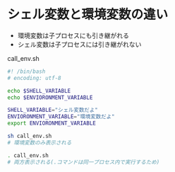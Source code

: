 # シェル変数と環境変数の違い

* 環境変数は子プロセスにも引き継がれる
* シェル変数は子プロセスには引き継がれない

call_env.sh

```bash
#! /bin/bash
# encoding: utf-8

echo $SHELL_VARIABLE
echo $ENVIORONMENT_VARIABLE
```

```bash
SHELL_VARIABLE="シェル変数だよ"
ENVIORONMENT_VARIABLE="環境変数だよ"
export ENVIORONMENT_VARIABLE

sh call_env.sh
# 環境変数のみ表示される

. call_env.sh
# 両方表示される(.コマンドは同一プロセス内で実行するため)
```
